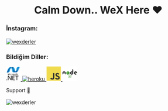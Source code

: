 <h1 align="center">Calm Down.. WeX Here ❤️</h1>

<h3 align="left">İnstagram:</h3>
<p align="left">
<a href="https://instagram.com/wexderler" target="blank"><img align="center" src="https://cdn.jsdelivr.net/npm/simple-icons@3.0.1/icons/instagram.svg" alt="wexderler" height="30" width="40" /></a>
</p>

<h3 align="left">Bildiğim Diller:</h3>
<p align="left"> <a href="https://dotnet.microsoft.com/" target="_blank"> <img src="https://raw.githubusercontent.com/devicons/devicon/master/icons/dot-net/dot-net-original-wordmark.svg" alt="dotnet" width="40" height="40"/> </a> <a href="https://heroku.com" target="_blank"> <img src="https://www.vectorlogo.zone/logos/heroku/heroku-icon.svg" alt="heroku" width="40" height="40"/> </a> <a href="https://developer.mozilla.org/en-US/docs/Web/JavaScript" target="_blank"> <img src="https://raw.githubusercontent.com/devicons/devicon/master/icons/javascript/javascript-original.svg" alt="javascript" width="40" height="40"/> </a> <a href="https://nodejs.org" target="_blank"> <img src="https://raw.githubusercontent.com/devicons/devicon/master/icons/nodejs/nodejs-original-wordmark.svg" alt="nodejs" width="40" height="40"/> </a> </p>

Support 🙏


<p><p><img align="center" src="https://github-readme-stats.vercel.app/api?username=wexderler&&show_icons=true&title_color=ffffff&icon_color=bb2acf&text_color=daf7dc&bg_color=151515" alt="wexderler" /></p>
